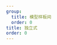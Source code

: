 ```yaml
---
group:
  title: 模型样板间
  order: 0
title: 独立式
order: 0
---
```


<code src="./independent.tsx" title="独立 WebApp 模式" compact iframe="800"></code>
